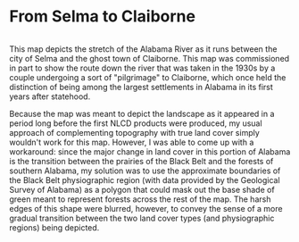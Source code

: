 # From Selma to Claiborne

<a href="../../img/selmatoclaiborne.jpg"><img class="feature_left" src="../../img/selmatoclaiborne.jpg" alt=""></a>

This map depicts the stretch of the Alabama River as it runs between the city of Selma and the ghost town of Claiborne. This map was commissioned in part to show the route down the river that was taken in the 1930s by a couple undergoing a sort of "pilgrimage" to Claiborne, which once held the distinction of being among the largest settlements in Alabama in its first years after statehood. 

Because the map was meant to depict the landscape as it appeared in a period long before the first NLCD products were produced, my usual approach of complementing topography with true land cover simply wouldn't work for this map. However, I was able to come up with a workaround: since the major change in land cover in this portion of Alabama is the transition between the prairies of the Black Belt and the forests of southern Alabama, my solution was to use the approximate boundaries of the Black Belt physiographic region (with data provided by the Geological Survey of Alabama) as a polygon that could mask out the base shade of green meant to represent forests across the rest of the map. The harsh edges of this shape were blurred, however, to convey the sense of a more gradual transition between the two land cover types (and physiographic regions) being depicted.